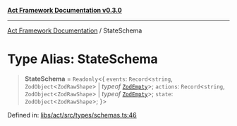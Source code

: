[**Act Framework Documentation v0.3.0**](../README.md)

***

[Act Framework Documentation](../globals.md) / StateSchema

# Type Alias: StateSchema

> **StateSchema** = `Readonly`\<\{ `events`: `Record`\<`string`, `ZodObject`\<`ZodRawShape`\> \| *typeof* [`ZodEmpty`](../variables/ZodEmpty.md)\>; `actions`: `Record`\<`string`, `ZodObject`\<`ZodRawShape`\> \| *typeof* [`ZodEmpty`](../variables/ZodEmpty.md)\>; `state`: `ZodObject`\<`ZodRawShape`\>; \}\>

Defined in: [libs/act/src/types/schemas.ts:46](https://github.com/Rotorsoft/act-root/blob/ecf1ab2f895c5bdf2d70db49738046df56c78030/libs/act/src/types/schemas.ts#L46)

